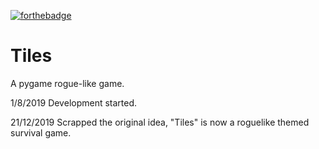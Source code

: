 [![forthebadge](https://forthebadge.com/images/badges/made-with-python.svg)](https://forthebadge.com)

# Tiles
A pygame rogue-like game.

1/8/2019 Development started.

21/12/2019 Scrapped the original idea, "Tiles" is now a roguelike themed survival game.
